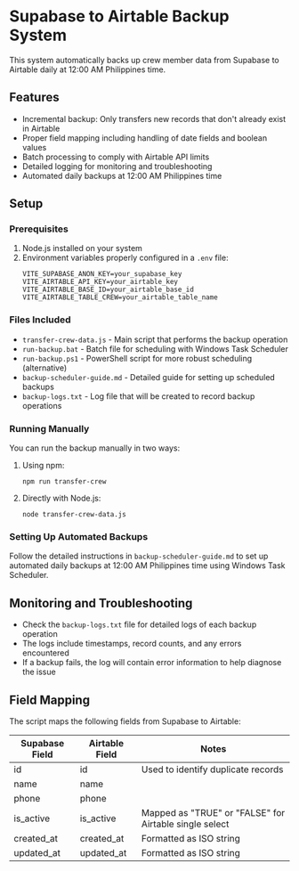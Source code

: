 # Supabase to Airtable Backup System

This system automatically backs up crew member data from Supabase to Airtable daily at 12:00 AM Philippines time.

## Features

- Incremental backup: Only transfers new records that don't already exist in Airtable
- Proper field mapping including handling of date fields and boolean values
- Batch processing to comply with Airtable API limits
- Detailed logging for monitoring and troubleshooting
- Automated daily backups at 12:00 AM Philippines time

## Setup

### Prerequisites

1. Node.js installed on your system
2. Environment variables properly configured in a `.env` file:
   ```   VITE_SUPABASE_URL=your_supabase_url
   VITE_SUPABASE_ANON_KEY=your_supabase_key
   VITE_AIRTABLE_API_KEY=your_airtable_key
   VITE_AIRTABLE_BASE_ID=your_airtable_base_id
   VITE_AIRTABLE_TABLE_CREW=your_airtable_table_name
   ```

### Files Included

- `transfer-crew-data.js` - Main script that performs the backup operation
- `run-backup.bat` - Batch file for scheduling with Windows Task Scheduler
- `run-backup.ps1` - PowerShell script for more robust scheduling (alternative)
- `backup-scheduler-guide.md` - Detailed guide for setting up scheduled backups
- `backup-logs.txt` - Log file that will be created to record backup operations

### Running Manually

You can run the backup manually in two ways:

1. Using npm:
   ```
   npm run transfer-crew
   ```

2. Directly with Node.js:
   ```
   node transfer-crew-data.js
   ```

### Setting Up Automated Backups

Follow the detailed instructions in `backup-scheduler-guide.md` to set up automated daily backups at 12:00 AM Philippines time using Windows Task Scheduler.

## Monitoring and Troubleshooting

- Check the `backup-logs.txt` file for detailed logs of each backup operation
- The logs include timestamps, record counts, and any errors encountered
- If a backup fails, the log will contain error information to help diagnose the issue

## Field Mapping

The script maps the following fields from Supabase to Airtable:

| Supabase Field | Airtable Field | Notes |
|---------------|---------------|-------|
| id | id | Used to identify duplicate records |
| name | name | |
| phone | phone | |
| is_active | is_active | Mapped as "TRUE" or "FALSE" for Airtable single select |
| created_at | created_at | Formatted as ISO string |
| updated_at | updated_at | Formatted as ISO string |
